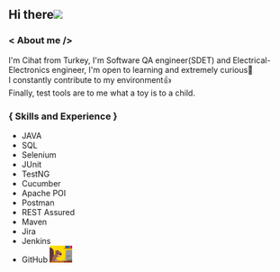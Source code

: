 ## Hi there<img src="https://raw.githubusercontent.com/iampavangandhi/iampavangandhi/master/gifs/Hi.gif" width="30px"> 

### &#60; About me &#47;&#62;
I'm Cihat from Turkey, I'm Software QA engineer(SDET) and Electrical-Electronics engineer, I'm open to learning and extremely curious🙂    
I constantly contribute to my environment👍     
Finally, test tools are to me what a toy is to a child.

### { Skills and Experience }
* JAVA    
* SQL
* Selenium
* JUnit
* TestNG
* Cucumber
* Apache POI
* Postman
* REST Assured
* Maven
* Jira
* Jenkins
* GitHub <img src="https://github.com/cduger/cduger/blob/47173962d21a14abfeb54ed54c34d40647096a72/github.gif" width="40px"> 



<!--
**cduger/cduger** is a ✨ _special_ ✨ repository because its `README.md` (this file) appears on your GitHub profile.

Here are some ideas to get you started:

- 🔭 I’m currently working on ...
- 🌱 I’m currently learning ...
- 👯 I’m looking to collaborate on ...
- 🤔 I’m looking for help with ...
- 💬 Ask me about ...
- 📫 How to reach me: ...
- 😄 Pronouns: ...
- ⚡ Fun fact: ...
-->
